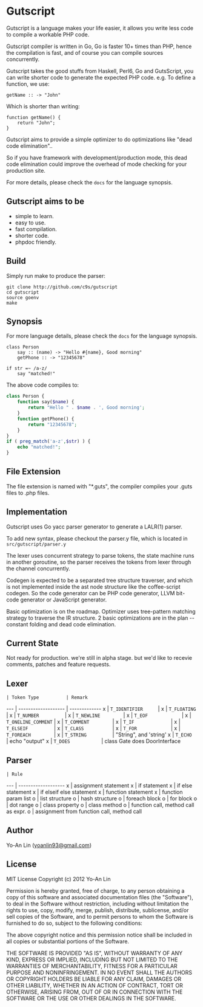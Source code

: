 Gutscript
==================

Gutscript is a language makes your life easier,
it allows you write less code to compile a workable PHP code.

Gutscript compiler is written in Go, Go is faster 10+ times than PHP, hence the
compilation is fast, and of course you can compile sources concurrently.

Gutscript takes the good stuffs from Haskell, Perl6, Go and GutsScript, you can write
shorter code to generate the expected PHP code. e.g. To define a function, we use:

    getName :: -> "John"

Which is shorter than writing:

    function getName() {
        return "John";
    }

Gutscript aims to provide a simple optimizer to do optimizations like "dead
code elimination"..

So if you have framework with development/production mode, this dead code
elimination could improve the overhead of mode checking for your production
site.

For more details, please check the `docs` for the language synopsis.


Gutscript aims to be
---------------------

* simple to learn.
* easy to use.
* fast compilation.
* shorter code.
* phpdoc friendly.


Build
---------
Simply run make to produce the parser:

    git clone http://github.com/c9s/gutscript
    cd gutscript
    source goenv
    make

Synopsis
---------
For more language details, please check the `docs` for the language synopsis.

    class Person
        say :: (name) -> "Hello #{name}, Good morning"
        getPhone :: -> "12345678"

    if str =~ /a-z/
        say "matched!"
        
The above code compiles to:

```php
class Person {
    function say($name) {
        return "Hello " . $name . ', Good morning';
    }
    function getPhone() {
        return "12345678";
    }
}
if ( preg_match('a-z',$str) ) {
    echo "matched!";
}
```

File Extension
--------------------
The file extension is named with "\*.guts", the compiler compiles your .guts
files to .php files.


Implementation
---------------
Gutscript uses Go yacc parser generator to generate a LALR(1) parser. 

To add new syntax, please checkout the parser.y file, which is located in
`src/gutscript/parser.y`

The lexer uses concurrent strategy to parse tokens, the state machine runs in
another goroutine, so the parser receives the tokens from lexer through the
channel concurrently.

Codegen is expected to be a separated tree structure traverser, and 
which is not implemented inside the ast node structure like the
coffee-script codegen. So the code generator can be PHP code generator, LLVM
bit-code generator or JavaScript generator.

Basic optimization is on the roadmap. Optimizer uses tree-pattern matching
strategy to traverse the IR structure. 2 basic optimizations are in the plan --
constant folding and dead code elimination.


Current State
-------------
Not ready for production. we're still in alpha stage. but we'd like to recevie
comments, patches and feature requests.


Lexer
------

    | Token Type          | Remark
--- | ------------------- | -------------
 x  | `T_IDENTIFIER     ` | 
 x  | `T_FLOATING       ` |
 x  | `T_NUMBER         ` |
 x  | `T_NEWLINE        ` |
 x  | `T_EOF            ` |
 x  | `T_ONELINE_COMMENT` |
 x  | `T_COMMENT        ` |
 x  | `T_IF             ` |
 x  | `T_ELSEIF         ` |
 x  | `T_CLASS          ` |
 x  | `T_FOR            ` |
 x  | `T_FOREACH        ` | 
 x  | `T_STRING         ` |  "String", and 'string'
 x  | `T_ECHO           ` |  echo "output"
 x  | `T_DOES           ` |  class Gate does DoorInterface

Parser
---------

    | Rule                
--- | -------------------
 x  | assignment statement
 x  | if statement
 x  | if else statement
 x  | if elseif else statement
 x  | function statement
 x  | function param list
 o  | list structure
 o  | hash structure
 o  | foreach block
 o  | for block
 o  | dot range
 o  | class property
 o  | class method
 o  | function call, method call as expr.
 o  | assignment from function call, method call



Author
-------------

Yo-An Lin (yoanlin93@gmail.com)



License
---------------------
MIT License Copyright (c) 2012 Yo-An Lin

Permission is hereby granted, free of charge, to any person obtaining a copy of this software and associated documentation files (the "Software"), to deal in the Software without restriction, including without limitation the rights to use, copy, modify, merge, publish, distribute, sublicense, and/or sell copies of the Software, and to permit persons to whom the Software is furnished to do so, subject to the following conditions:

The above copyright notice and this permission notice shall be included in all copies or substantial portions of the Software.

THE SOFTWARE IS PROVIDED "AS IS", WITHOUT WARRANTY OF ANY KIND, EXPRESS OR IMPLIED, INCLUDING BUT NOT LIMITED TO THE WARRANTIES OF MERCHANTABILITY, FITNESS FOR A PARTICULAR PURPOSE AND NONINFRINGEMENT. IN NO EVENT SHALL THE AUTHORS OR COPYRIGHT HOLDERS BE LIABLE FOR ANY CLAIM, DAMAGES OR OTHER LIABILITY, WHETHER IN AN ACTION OF CONTRACT, TORT OR OTHERWISE, ARISING FROM, OUT OF OR IN CONNECTION WITH THE SOFTWARE OR THE USE OR OTHER DEALINGS IN THE SOFTWARE.
